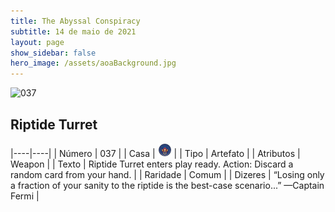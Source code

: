 ```yaml
---
title: The Abyssal Conspiracy
subtitle: 14 de maio de 2021
layout: page
show_sidebar: false
hero_image: /assets/aoaBackground.jpg
---
```


![037](https://cards-keyforge.s3.eu-north-1.amazonaws.com/media/en/tac/037.png)

## Riptide Turret

|----|----|
| Número | 037 |
| Casa | ![Conspiracy](https://raw.githubusercontent.com/cardsofkeyforge/cardsofkeyforge.github.io/master/rotk/keyraken.png "Conspiracy") |
| Tipo | Artefato |
| Atributos | Weapon |
| Texto | Riptide Turret enters play ready. Action: Discard a random card from your hand. |
| Raridade | Comum |
| Dizeres | “Losing only a fraction of your sanity to the riptide is the best-case scenario...” —Captain Fermi |
